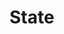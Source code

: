 <!--
order: 2
-->

# State

<!-- TODO: structs that are set on the evm store -->
<!-- TODO: accounts and balances are stored on the auth module -->